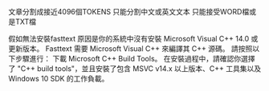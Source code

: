 

文章分割成接近4096個TOKENS
只能分割中文或英文文本
只能接受WORD檔或是TXT檔

假如無法安裝fasttext 
原因是你的系統中沒有安裝 Microsoft Visual C++ 14.0 或更新版本。
Fasttext 需要 Microsoft Visual C++ 來編譯其 C++ 源碼。
請按照以下步驟進行： 
下載 Microsoft C++ Build Tools。
在安裝過程中，請確認你選擇了 "C++ build tools"，並且安裝了包含 MSVC v14.x 以上版本、C++ 工具集以及 Windows 10 SDK 的工作負載。
